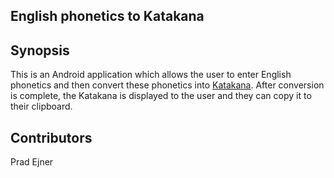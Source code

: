 ## English phonetics to Katakana

## Synopsis

This is an Android application which allows the user to enter English phonetics and then convert these phonetics into [Katakana](https://en.wikipedia.org/wiki/Katakana). After conversion is complete, the Katakana is displayed to the user and they can copy it to their clipboard. 

## Contributors

Prad Ejner
